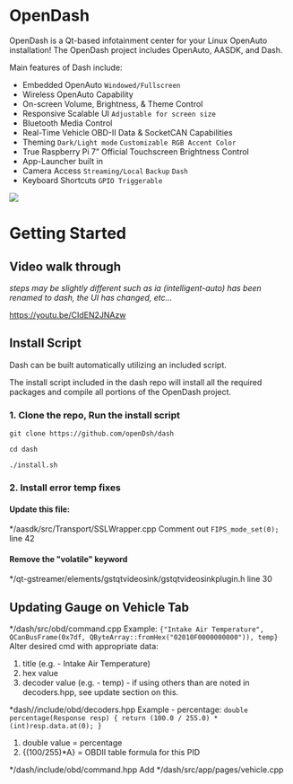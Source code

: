 # OpenDash

OpenDash is a Qt-based infotainment center for your Linux OpenAuto installation!
The OpenDash project includes OpenAuto, AASDK, and Dash.

Main features of Dash include:

*	Embedded OpenAuto `Windowed/Fullscreen`
*	Wireless OpenAuto Capability
*	On-screen Volume, Brightness, & Theme Control
*	Responsive Scalable UI `Adjustable for screen size`
*	Bluetooth Media Control
*	Real-Time Vehicle OBD-II Data & SocketCAN Capabilities
*	Theming `Dark/Light mode` `Customizable RGB Accent Color`
*	True Raspberry Pi 7” Official Touchscreen Brightness Control
*	App-Launcher built in
*	Camera Access `Streaming/Local` `Backup` `Dash`
*	Keyboard Shortcuts `GPIO Triggerable`

![](docs/imgs/opendash-ui.gif)

# Getting Started

## Video walk through
_steps may be slightly different such as ia (intelligent-auto) has been renamed to dash, the UI has changed, etc..._

https://youtu.be/CIdEN2JNAzw

## Install Script

Dash can be built automatically utilizing an included script.

The install script included in the dash repo will install all the required packages and compile all portions of the OpenDash project.

### 1. Clone the repo, Run the install script
```
git clone https://github.com/openDsh/dash

cd dash

./install.sh
```
### 2. Install error temp fixes
#### Update this file:
*/aasdk/src/Transport/SSLWrapper.cpp
Comment out 
`FIPS_mode_set(0);`
line 42

#### Remove the "volatile" keyword
*/qt-gstreamer/elements/gstqtvideosink/gstqtvideosinkplugin.h 
line 30

## Updating Gauge on Vehicle Tab
*/dash/src/obd/command.cpp
Example:
`{"Intake Air Temperature", QCanBusFrame(0x7df, QByteArray::fromHex("02010F0000000000")), temp}`
Alter desired cmd with appropriate data:
1. title (e.g. - Intake Air Temperature)
2. hex value
3. decoder value (e.g. - temp) - if using others than are noted in decoders.hpp, see update section on this.

*dash//include/obd/decoders.hpp
Example - percentage:
`double percentage(Response resp) { return (100.0 / 255.0) * (int)resp.data.at(0); }`
1. double value = percentage
2. {(100/255)*A} = OBDII table formula for this PID

*/dash/include/obd/command.hpp
Add 
*/dash/src/app/pages/vehicle.cpp

